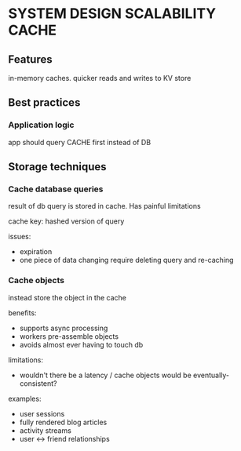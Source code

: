 # SYSTEM DESIGN SCALABILITY CACHE

## Features
in-memory caches. quicker reads and writes to KV store

## Best practices

### Application logic
app should query CACHE first instead of DB

## Storage techniques

### Cache database queries
result of db query is stored in cache. Has painful limitations

cache key: hashed version of query

issues:
- expiration
- one piece of data changing require deleting query and re-caching

### Cache objects
instead store the object in the cache

benefits:
- supports async processing
- workers pre-assemble objects
- avoids almost ever having to touch db

limitations:
- wouldn't there be a latency / cache objects would be eventually-consistent?

examples:
- user sessions
- fully rendered blog articles
- activity streams
- user <-> friend relationships